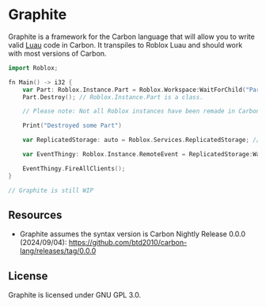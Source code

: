 # Graphite
Graphite is a framework for the Carbon language that will allow you to write valid [Luau](https://luau.org) code in Carbon. It transpiles to Roblox Luau and should work with most versions of Carbon.

```go
import Roblox;

fn Main() -> i32 {
    var Part: Roblox.Instance.Part = Roblox.Workspace:WaitForChild("Part");
    Part.Destroy(); // Roblox.Instance.Part is a class.

    // Please note: Not all Roblox instances have been remade in Carbon yet, so usage will be limited.

    Print("Destroyed some Part")

    var ReplicatedStorage: auto = Roblox.Services.ReplicatedStorage; // Service gathering

    var EventThingy: Roblox.Instance.RemoteEvent = ReplicatedStorage:WaitForChild("event");

    EventThingy.FireAllClients();
}

// Graphite is still WIP
```

## Resources
- Graphite assumes the syntax version is Carbon Nightly Release 0.0.0 (2024/09/04): https://github.com/btd2010/carbon-lang/releases/tag/0.0.0

## License
Graphite is licensed under GNU GPL 3.0.